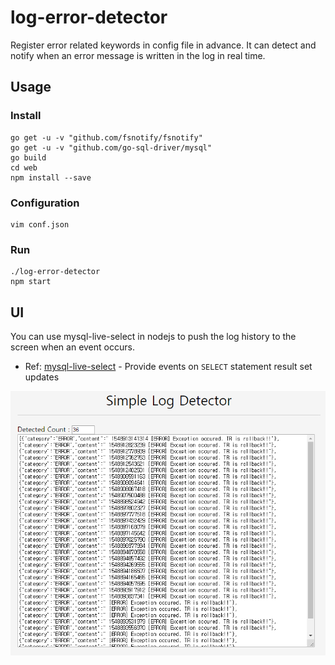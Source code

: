 # log-error-detector
Register error related keywords in config file in advance. It can detect and notify when an error message is written in the log in real time.
## Usage
### Install
```
go get -u -v "github.com/fsnotify/fsnotify"
go get -u -v "github.com/go-sql-driver/mysql"
go build
cd web
npm install --save
```
### Configuration
```
vim conf.json
```
### Run
```
./log-error-detector
npm start
```
## UI 
You can use mysql-live-select in nodejs to push the log history to the screen when an event occurs.

* Ref: [mysql-live-select](https://github.com/numtel/mysql-live-select) - Provide events on `SELECT` statement result set updates

![ScreenShot](/data/log-error-detector-ui.png)